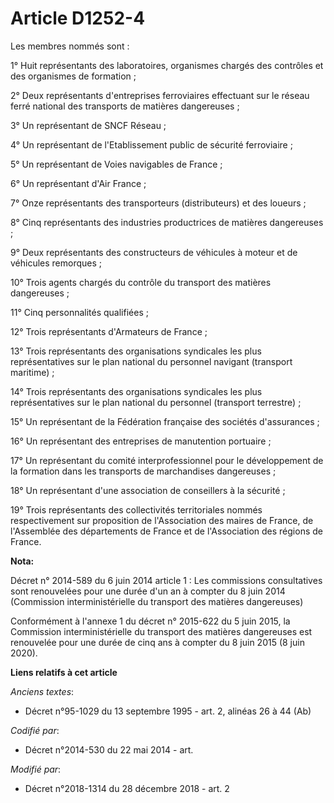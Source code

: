 # Article D1252-4

Les membres nommés sont :

1° Huit représentants des laboratoires, organismes chargés des contrôles et des organismes de formation ;

2° Deux représentants d'entreprises ferroviaires effectuant sur le réseau ferré national des transports de matières
dangereuses ;

3° Un représentant de SNCF Réseau ;

4° Un représentant de l'Etablissement public de sécurité ferroviaire ;

5° Un représentant de Voies navigables de France ;

6° Un représentant d'Air France ;

7° Onze représentants des transporteurs (distributeurs) et des loueurs ;

8° Cinq représentants des industries productrices de matières dangereuses ;

9° Deux représentants des constructeurs de véhicules à moteur et de véhicules remorques ;

10° Trois agents chargés du contrôle du transport des matières dangereuses ;

11° Cinq personnalités qualifiées ;

12° Trois représentants d'Armateurs de France ;

13° Trois représentants des organisations syndicales les plus représentatives sur le plan national du personnel navigant
(transport maritime) ;

14° Trois représentants des organisations syndicales les plus représentatives sur le plan national du personnel (transport
terrestre) ;

15° Un représentant de la Fédération française des sociétés d'assurances ;

16° Un représentant des entreprises de manutention portuaire ;

17° Un représentant du comité interprofessionnel pour le développement de la formation dans les transports de marchandises
dangereuses ;

18° Un représentant d'une association de conseillers à la sécurité ;

19° Trois représentants des collectivités territoriales nommés respectivement sur proposition de l'Association des maires de
France, de l'Assemblée des départements de France et de l'Association des régions de France.

**Nota:**

Décret n° 2014-589 du 6 juin 2014 article 1 : Les commissions consultatives sont renouvelées pour une durée d'un an à compter
du 8 juin 2014 (Commission interministérielle du transport des matières dangereuses)

Conformément à l'annexe 1 du décret n° 2015-622 du 5 juin 2015, la Commission interministérielle du transport des matières
dangereuses est renouvelée pour une durée de cinq ans à compter du 8 juin 2015 (8 juin 2020).

**Liens relatifs à cet article**

_Anciens textes_:

  - Décret n°95-1029 du 13 septembre 1995 - art. 2, alinéas 26 à 44 (Ab)

_Codifié par_:

  - Décret n°2014-530 du 22 mai 2014 - art.

_Modifié par_:

  - Décret n°2018-1314 du 28 décembre 2018 - art. 2
